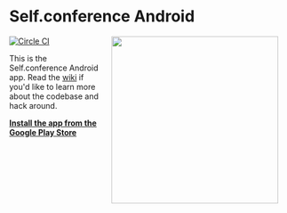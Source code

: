 # Self.conference Android

<img src="http://f.cl.ly/items/13351P0x182Y3l083Q1x/self.conf.avatar.png" width="300" height="300" align="right" hspace="20">

[![Circle CI](https://circleci.com/gh/selfconference/selfconf-android.svg?style=svg)](https://circleci.com/gh/selfconference/selfconf-android)

This is the Self.conference Android app. Read the [wiki](https://github.com/selfconference/selfconf-android/wiki) if you'd like to learn more about the codebase and hack around.

[__Install the app from the Google Play Store__](https://play.google.com/store/apps/details?id=org.selfconference)
